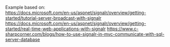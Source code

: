 ﻿Example based on:  
https://docs.microsoft.com/en-us/aspnet/signalr/overview/getting-started/tutorial-server-broadcast-with-signalr
https://docs.microsoft.com/en-us/aspnet/signalr/overview/getting-started/real-time-web-applications-with-signalr
https://www.c-sharpcorner.com/blogs/how-to-use-signalr-in-mvc-communicate-with-sql-server-database